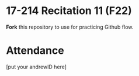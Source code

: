 # 17-214 Recitation 11 (F22)
**Fork** this repository to use for practicing Github flow.

# Attendance
[put your andrewID here]
